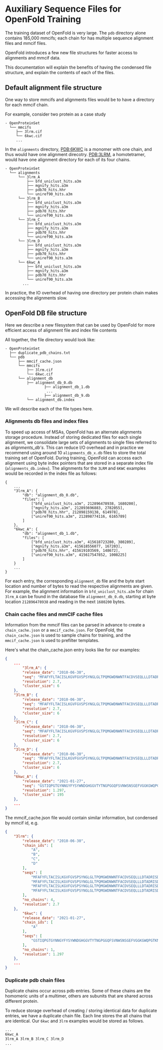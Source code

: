 # Auxiliary Sequence Files for OpenFold Training

The training dataset of OpenFold is very large. The `pdb` directory alone contains 185,000 mmcifs;  each chain for has multiple sequence alignment files and mmcif files. 

OpenFold introduces a few new file structures for faster access to alignments and mmcif data.

This documentation will explain the benefits of having the condensed file structure, and explain the contents of each of the files.

## Default alignment file structure 

One way to store mmcifs and alignments files would be to have a directory for each mmcif chain. 

For example, consider two protein as a case study
```
- OpenProteinSet
  └── mmcifs 
	 ├── 3lrm.cif
	 └── 6kwc.cif
	 ...
```

In the `alignments` directory, [PDB:6KWC](https://www.rcsb.org/structure/6KWC) is a monomer with one chain, and thus would have one alignment direcotry. [PDB:3LRM](https://www.rcsb.org/structure/3lrm), a homotetramer, would have one alignment directory for each of its four chains.
```
- OpenProteinSet 
  └── alignments 
	  └── 3lrm_A 
		  ├── bfd_uniclust_hits.a3m
		  ├── mgnify_hits.a3m
		  ├── pdb70_hits.hhr
		  └── uniref90_hits.a3m 
	  └── 3lrm_B 
		  ├── bfd_uniclust_hits.a3m
		  ├── mgnify_hits.a3m
		  ├── pdb70_hits.hhr
		  └── uniref90_hits.a3m 
	  └── 3lrm_C 
		  ├── bfd_uniclust_hits.a3m
		  ├── mgnify_hits.a3m
		  ├── pdb70_hits.hhr
		  └── uniref90_hits.a3m 
	  └── 3lrm_D 
		  ├── bfd_uniclust_hits.a3m
		  ├── mgnify_hits.a3m
		  ├── pdb70_hits.hhr
		  └── uniref90_hits.a3m 
	  └── 6kwc_A 
		  ├── bfd_uniclust_hits.a3m
		  ├── mgnify_hits.a3m
		  ├── pdb70_hits.hhr
		  └── uniref90_hits.a3m 
		...
```

In practice, the IO overhead of having one directory per protein chain makes accessing the alignments slow. 

## OpenFold DB file structure 

 Here we describe a new filesystem that can be used by OpenFold for more efficient access of alignment file and index file contents

All together, the file directory would look like:
```
- OpenProteinSet 
  ├── duplicate_pdb_chains.txt
  └── pdb
	  ├── mmcif_cache.json 
	  └── mmcifs 
		  ├── 3lrm.cif
		  └── 6kwc.cif
	  └── alignment_db
		  ├── alignment_db_0.db 
                  ├── alignment_db_1.db
                   ...
                  ├── alignment_db_9.db
		  └── alignment_db.index 
```

We will describe each of the file types here.

### Alignments db files and index files

To speed up access of MSAs, OpenFold has an alternate alignments storage procedure. Instead of storing dedicated files for each single alignment, we consolidate large sets of alignments to single files referred to as _alignments_db's_. This can reduce I/O overhead and in practice we recommend using around 10 `alignments_db_x.db` files to store the total training set of OpenFold. During training, OpenFold can access each alignment using byte index pointers that are stored in a separate index file (`alignments_db.index`). The alignments for the `3LRM` and `6KWC` examples would be recorded in the index file as follows:

```alignments_db.index
{
	...
	"3lrm_A": {
        "db": "alignment_db_0.db",
        "files": [
            ["bfd_uniclust_hits.a3m", 212896478938, 1680200],
            ["mgnify_hits.a3m", 212893696883, 2782055],
            ["pdb70_hits.hhr", 212898159138, 614978],
            ["uniref90_hits.a3m", 212898774116, 6165789]
        ]
    },
    "6kwc_A": {
        "db": "alignment_db_1.db",
        "files": [
            ["bfd_uniclust_hits.a3m", 415618723280, 380289],
            ["mgnify_hits.a3m", 415618556077, 167203],
            ["pdb70_hits.hhr", 415619103569, 148672],
            ["uniref90_hits.a3m", 415617547852, 1008225]
        ]
    }
	...
}
```

For each entry, the corresponding `alignment_db` file and the byte start location and number of bytes to read the respective alignments are given. For example, the alignment information in `bfd_uniclust_hits.a3m` for chain `3lrm_A` can be found in the database file `alignment_db_0.db`, starting at byte location `212896478938` and reading in the next `1680200` bytes.

### Chain cache files and mmCIF cache files

Information from the mmcif files can be parsed in advance to create a `chain_cache.json` or a `mmcif_cache.json`. For OpenFold, the `chain_cache.json` is used to sample chains for training, and the `mmcif_cache.json` is used to prefilter templates. 

Here's what the chain_cache.json entry looks like for our examples:

```chain_cache.json
{
	...
	    "3lrm_A": {
        "release_date": "2010-06-30",
        "seq": "MFAFYFLTACISLKGVFGVSPSYNGLGLTPQMGWDNWNTFACDVSEQLLLDTADRISDLGLKDMGYKYIILDDCWSSGRDSDGFLVADEQKFPNGMGHVADHLHNNSFLFGMYSSAGEYTCAGYPGSLGREEEDAQFFANNRVDYLKYANCYNKGQFGTPEISYHRYKAMSDALNKTGRPVFYSLCNWGQDLTFYWGSGIANSWRMSGDVTAEFTRPDSRCPCDGDEYDCKYAGFHCSIMNILNKAAPMGQNAGVGGWNDLDNLEVGVGNLTDDEEKAHFSMWAMVKSPLIIGANVNNLKASSYSIYSQASVIAINQDSNGIPATRVWRYYVSDTDEYGQGEIQMWSGPLDNGDQVVALLNGGSVSRPMNTTLEEIFFDSNLGSKKLTSTWDIYDLWANRVDNSTASAILGRNKTATGILYNATEQSYKDGLSKNDTRLFGQKIGSLSPNAILNTTVPAHGIAFYRLRPSSDYKDDDDK",
        "resolution": 2.7,
        "cluster_size": 6
    },
    "3lrm_B": {
        "release_date": "2010-06-30",
        "seq": "MFAFYFLTACISLKGVFGVSPSYNGLGLTPQMGWDNWNTFACDVSEQLLLDTADRISDLGLKDMGYKYIILDDCWSSGRDSDGFLVADEQKFPNGMGHVADHLHNNSFLFGMYSSAGEYTCAGYPGSLGREEEDAQFFANNRVDYLKYANCYNKGQFGTPEISYHRYKAMSDALNKTGRPVFYSLCNWGQDLTFYWGSGIANSWRMSGDVTAEFTRPDSRCPCDGDEYDCKYAGFHCSIMNILNKAAPMGQNAGVGGWNDLDNLEVGVGNLTDDEEKAHFSMWAMVKSPLIIGANVNNLKASSYSIYSQASVIAINQDSNGIPATRVWRYYVSDTDEYGQGEIQMWSGPLDNGDQVVALLNGGSVSRPMNTTLEEIFFDSNLGSKKLTSTWDIYDLWANRVDNSTASAILGRNKTATGILYNATEQSYKDGLSKNDTRLFGQKIGSLSPNAILNTTVPAHGIAFYRLRPSSDYKDDDDK",
        "resolution": 2.7,
        "cluster_size": 6
    },
    "3lrm_C": {
        "release_date": "2010-06-30",
        "seq": "MFAFYFLTACISLKGVFGVSPSYNGLGLTPQMGWDNWNTFACDVSEQLLLDTADRISDLGLKDMGYKYIILDDCWSSGRDSDGFLVADEQKFPNGMGHVADHLHNNSFLFGMYSSAGEYTCAGYPGSLGREEEDAQFFANNRVDYLKYANCYNKGQFGTPEISYHRYKAMSDALNKTGRPVFYSLCNWGQDLTFYWGSGIANSWRMSGDVTAEFTRPDSRCPCDGDEYDCKYAGFHCSIMNILNKAAPMGQNAGVGGWNDLDNLEVGVGNLTDDEEKAHFSMWAMVKSPLIIGANVNNLKASSYSIYSQASVIAINQDSNGIPATRVWRYYVSDTDEYGQGEIQMWSGPLDNGDQVVALLNGGSVSRPMNTTLEEIFFDSNLGSKKLTSTWDIYDLWANRVDNSTASAILGRNKTATGILYNATEQSYKDGLSKNDTRLFGQKIGSLSPNAILNTTVPAHGIAFYRLRPSSDYKDDDDK",
        "resolution": 2.7,
        "cluster_size": 6
    },
    "3lrm_D": {
        "release_date": "2010-06-30",
        "seq": "MFAFYFLTACISLKGVFGVSPSYNGLGLTPQMGWDNWNTFACDVSEQLLLDTADRISDLGLKDMGYKYIILDDCWSSGRDSDGFLVADEQKFPNGMGHVADHLHNNSFLFGMYSSAGEYTCAGYPGSLGREEEDAQFFANNRVDYLKYANCYNKGQFGTPEISYHRYKAMSDALNKTGRPVFYSLCNWGQDLTFYWGSGIANSWRMSGDVTAEFTRPDSRCPCDGDEYDCKYAGFHCSIMNILNKAAPMGQNAGVGGWNDLDNLEVGVGNLTDDEEKAHFSMWAMVKSPLIIGANVNNLKASSYSIYSQASVIAINQDSNGIPATRVWRYYVSDTDEYGQGEIQMWSGPLDNGDQVVALLNGGSVSRPMNTTLEEIFFDSNLGSKKLTSTWDIYDLWANRVDNSTASAILGRNKTATGILYNATEQSYKDGLSKNDTRLFGQKIGSLSPNAILNTTVPAHGIAFYRLRPSSDYKDDDDK",
        "resolution": 2.7,
        "cluster_size": 6
    },
	"6kwc_A": {
        "release_date": "2021-01-27",
        "seq": "GSTIQPGTGYNNGYFYSYWNDGHGGVTYTNGPGGQFSVNWSNSGEFVGGKGWQPGTKNKVINFSGSYNPNGNSYLSVYGWSRNPLIEYYIVENFGTYNPSTGATKLGEVTSDGSVYDIYRTQRVNQPSIIGTATFYQYWSVRRNHRSSGSVNTANHFNAWAQQGLTLGTMDYQIVAVQGYFSSGSASITVS",
        "resolution": 1.297,
        "cluster_size": 195
    },
	...
}
```

The mmcif_cache.json file would contain similar information, but condensed by mmcif id, e.g.

```mmcif_cache.json
{
    "3lrm": {
        "release_date": "2010-06-30",
        "chain_ids": [
            "A",
            "B",
            "C",
            "D"
        ],
        "seqs": [
            "MFAFYFLTACISLKGVFGVSPSYNGLGLTPQMGWDNWNTFACDVSEQLLLDTADRISDLGLKDMGYKYIILDDCWSSGRDSDGFLVADEQKFPNGMGHVADHLHNNSFLFGMYSSAGEYTCAGYPGSLGREEEDAQFFANNRVDYLKYANCYNKGQFGTPEISYHRYKAMSDALNKTGRPVFYSLCNWGQDLTFYWGSGIANSWRMSGDVTAEFTRPDSRCPCDGDEYDCKYAGFHCSIMNILNKAAPMGQNAGVGGWNDLDNLEVGVGNLTDDEEKAHFSMWAMVKSPLIIGANVNNLKASSYSIYSQASVIAINQDSNGIPATRVWRYYVSDTDEYGQGEIQMWSGPLDNGDQVVALLNGGSVSRPMNTTLEEIFFDSNLGSKKLTSTWDIYDLWANRVDNSTASAILGRNKTATGILYNATEQSYKDGLSKNDTRLFGQKIGSLSPNAILNTTVPAHGIAFYRLRPSSDYKDDDDK",
            "MFAFYFLTACISLKGVFGVSPSYNGLGLTPQMGWDNWNTFACDVSEQLLLDTADRISDLGLKDMGYKYIILDDCWSSGRDSDGFLVADEQKFPNGMGHVADHLHNNSFLFGMYSSAGEYTCAGYPGSLGREEEDAQFFANNRVDYLKYANCYNKGQFGTPEISYHRYKAMSDALNKTGRPVFYSLCNWGQDLTFYWGSGIANSWRMSGDVTAEFTRPDSRCPCDGDEYDCKYAGFHCSIMNILNKAAPMGQNAGVGGWNDLDNLEVGVGNLTDDEEKAHFSMWAMVKSPLIIGANVNNLKASSYSIYSQASVIAINQDSNGIPATRVWRYYVSDTDEYGQGEIQMWSGPLDNGDQVVALLNGGSVSRPMNTTLEEIFFDSNLGSKKLTSTWDIYDLWANRVDNSTASAILGRNKTATGILYNATEQSYKDGLSKNDTRLFGQKIGSLSPNAILNTTVPAHGIAFYRLRPSSDYKDDDDK",
            "MFAFYFLTACISLKGVFGVSPSYNGLGLTPQMGWDNWNTFACDVSEQLLLDTADRISDLGLKDMGYKYIILDDCWSSGRDSDGFLVADEQKFPNGMGHVADHLHNNSFLFGMYSSAGEYTCAGYPGSLGREEEDAQFFANNRVDYLKYANCYNKGQFGTPEISYHRYKAMSDALNKTGRPVFYSLCNWGQDLTFYWGSGIANSWRMSGDVTAEFTRPDSRCPCDGDEYDCKYAGFHCSIMNILNKAAPMGQNAGVGGWNDLDNLEVGVGNLTDDEEKAHFSMWAMVKSPLIIGANVNNLKASSYSIYSQASVIAINQDSNGIPATRVWRYYVSDTDEYGQGEIQMWSGPLDNGDQVVALLNGGSVSRPMNTTLEEIFFDSNLGSKKLTSTWDIYDLWANRVDNSTASAILGRNKTATGILYNATEQSYKDGLSKNDTRLFGQKIGSLSPNAILNTTVPAHGIAFYRLRPSSDYKDDDDK",
            "MFAFYFLTACISLKGVFGVSPSYNGLGLTPQMGWDNWNTFACDVSEQLLLDTADRISDLGLKDMGYKYIILDDCWSSGRDSDGFLVADEQKFPNGMGHVADHLHNNSFLFGMYSSAGEYTCAGYPGSLGREEEDAQFFANNRVDYLKYANCYNKGQFGTPEISYHRYKAMSDALNKTGRPVFYSLCNWGQDLTFYWGSGIANSWRMSGDVTAEFTRPDSRCPCDGDEYDCKYAGFHCSIMNILNKAAPMGQNAGVGGWNDLDNLEVGVGNLTDDEEKAHFSMWAMVKSPLIIGANVNNLKASSYSIYSQASVIAINQDSNGIPATRVWRYYVSDTDEYGQGEIQMWSGPLDNGDQVVALLNGGSVSRPMNTTLEEIFFDSNLGSKKLTSTWDIYDLWANRVDNSTASAILGRNKTATGILYNATEQSYKDGLSKNDTRLFGQKIGSLSPNAILNTTVPAHGIAFYRLRPSSDYKDDDDK"
        ],
        "no_chains": 4,
        "resolution": 2.7
    },
	    "6kwc": {
        "release_date": "2021-01-27",
        "chain_ids": [
            "A"
        ],
        "seqs": [
            "GSTIQPGTGYNNGYFYSYWNDGHGGVTYTNGPGGQFSVNWSNSGEFVGGKGWQPGTKNKVINFSGSYNPNGNSYLSVYGWSRNPLIEYYIVENFGTYNPSTGATKLGEVTSDGSVYDIYRTQRVNQPSIIGTATFYQYWSVRRNHRSSGSVNTANHFNAWAQQGLTLGTMDYQIVAVQGYFSSGSASITVS"
        ],
        "no_chains": 1,
        "resolution": 1.297
    },
    ...
}
```


### Duplicate pdb chain files 

Duplicate chains occur across pdb entries. Some of these chains are the homomeric units of a multimer, others are subunits that are shared across different protein.

To reduce storage overhead of creating / storing identical data for duplicate entries, we have a duplicate chain file. Each line stores the all chains that are identical. Our `6kwc` and `3lrm` examples would be stored as follows.

```duplicate_pdb_chains.txt
...
6kwc_A
3lrm_A 3lrm_B 3lrm_C 3lrm_D
...
```


